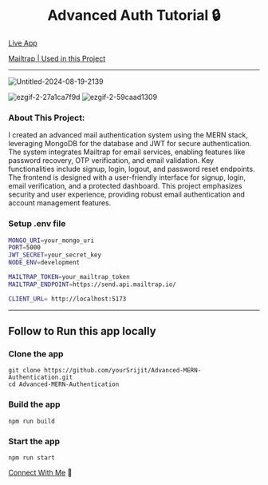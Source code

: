<h1 align="center">Advanced Auth Tutorial 🔒 </h1>

[Live App](https://advanced-auth-system.onrender.com/)

[Mailtrap | Used in this Project](https://mailtrap.io/home)

---
![Untitled-2024-08-19-2139](https://github.com/user-attachments/assets/4fd4277d-0441-475a-bfcd-cab976b60e7f)

![ezgif-2-27a1ca7f9d](https://github.com/user-attachments/assets/8874c4c2-6fb1-4ab7-953b-bf3d9b1da952)
![ezgif-2-59caad1309](https://github.com/user-attachments/assets/eff71f13-47f7-4154-8178-b9084bf174c4)





### About This Project:
I created an advanced mail authentication system using the MERN stack, leveraging MongoDB for the database and JWT for secure authentication. The system integrates Mailtrap for email services, enabling features like password recovery, OTP verification, and email validation. Key functionalities include signup, login, logout, and password reset endpoints. The frontend is designed with a user-friendly interface for signup, login, email verification, and a protected dashboard. This project emphasizes security and user experience, providing robust email authentication and account management features.


### Setup .env file

```bash
MONGO_URI=your_mongo_uri
PORT=5000
JWT_SECRET=your_secret_key
NODE_ENV=development

MAILTRAP_TOKEN=your_mailtrap_token
MAILTRAP_ENDPOINT=https://send.api.mailtrap.io/

CLIENT_URL= http://localhost:5173
```
---

## Follow to Run this app locally

### Clone the app
```shell
git clone https://github.com/yourSrijit/Advanced-MERN-Authentication.git
cd Advanced-MERN-Authentication
```
### Build the app
```shell
npm run build
```

### Start the app

```shell
npm run start
```

[Connect With Me](https://www.linkedin.com/in/yoursrijit/) 🚀

